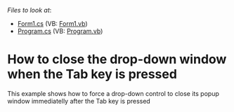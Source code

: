 <!-- default file list -->
*Files to look at*:

* [Form1.cs](./CS/WindowsApplication3/Form1.cs) (VB: [Form1.vb](./VB/WindowsApplication3/Form1.vb))
* [Program.cs](./CS/WindowsApplication3/Program.cs) (VB: [Program.vb](./VB/WindowsApplication3/Program.vb))
<!-- default file list end -->
# How to close the drop-down window when the Tab key is pressed


<p>This example shows how to force a drop-down control to close its popup window immediatelly after the Tab key is pressed</p>

<br/>


